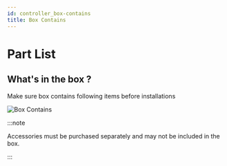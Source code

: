 ```yaml
---
id: controller_box-contains
title: Box Contains
---
```


# Part List 

## What's in the box ?
Make sure box contains following items before installations

![Box Contains](/img/controller/controller_partlist.svg)

:::note

Accessories must be purchased separately and may 
not be included in the box.

:::

